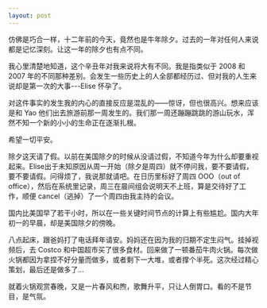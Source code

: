 ```yaml
---
layout: post
---
```


仿佛是巧合一样，十二年前的今天，竟然也是牛年除夕。过去的一年对任何人来说都是记忆深刻。让这一年的除夕也有点不同。

我心里清楚地知道，这个辛丑年对我来说将大有不同。我是指类似于 2008 和 2007 年的不同那种差别。会发生一些历史上的人全部都经历过、但对我的人生来说却是第一次的大事---Elise 怀孕了。

对这件事实的发生我的内心的直接反应是混乱的——惊讶，但也很高兴。想来应该是和 Yao 他们出去旅游前那一周发生的。我们那一周还蹦蹦跳跳的游山玩水，浑然不知一个新的小小的生命正在逐渐扎根。

希望一切平安。

除夕这天请了假。以前在美国除夕的时候从没请过假，不知道今年为什么却要重视起来。Elise出于未知原因从周一开始（除夕是周四）就不停问我，要不要请假，要不要请假。问得烦了，我说那就请吧。在日历里标好了周四 OOO（out of office），然后在系统里记录，周三在晨间组会说明天不上班，算是交待好了工作，顺便 cancel（逃掉）了一个周四由我主持的会议。

国内比美国早了若干小时，所以在一些关键时间节点的计算上有些尴尬。国内大年初一的早晨，却是美国除夕的傍晚。

八点起床，跟爸妈打了电话拜年请安。妈妈还在因为我的归期不定生闷气。挂掉视频后，去 Costco 和中国超市买了很多食材。回来做了一顿番茄牛肉火锅。每次做火锅都因为拿捏不好分量而做多，或者剩下一大堆，或者撑个半死。这次经过精心策划，最后还是做多了...

就着火锅观赏春晚，又是一片春风和煦，歌舞升平，只让人倒胃口。看的不是节目，是气氛。
